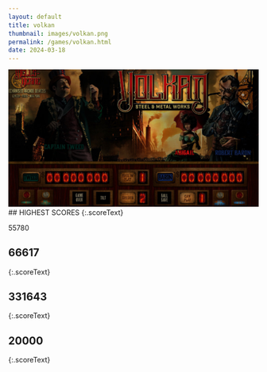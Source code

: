 ```yaml
---
layout: default
title: volkan
thumbnail: images/volkan.png
permalink: /games/volkan.html
date: 2024-03-18
---
```


<img src="../images/volkan.png" class="gameThumbnail img-fluid mx-auto align-middle">
## HIGHEST SCORES
{:.scoreText}

55780

## 66617
{:.scoreText}


## 331643
{:.scoreText}


## 20000
{:.scoreText}


